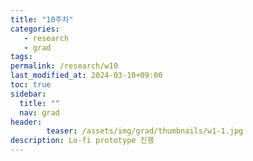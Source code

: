 ```yaml
---
title: "10주차"
categories: 
   - research  
   - grad
tags: 
permalink: /research/w10
last_modified_at: 2024-03-10+09:00
toc: true
sidebar:
  title: ""
  nav: grad
header:
        teaser: /assets/img/grad/thumbnails/w1-1.jpg
description: Lo-fi prototype 진행
---
```

